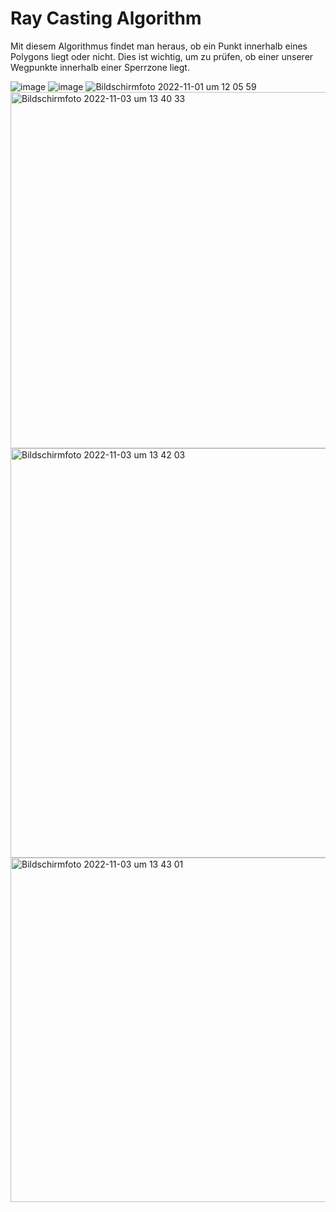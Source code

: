 # Ray Casting Algorithm
Mit diesem Algorithmus findet man heraus, ob ein Punkt innerhalb eines Polygons liegt oder nicht. Dies ist wichtig, um zu prüfen, ob einer unserer Wegpunkte innerhalb  einer Sperrzone liegt.

![image](https://user-images.githubusercontent.com/46423967/199115200-7014a84d-fad0-4814-baf5-2c0d9e7c09ee.png)
![image](https://user-images.githubusercontent.com/46423967/199115253-47f9505d-315e-4fa5-a170-dc998435e0b3.png)
![Bildschirm­foto 2022-11-01 um 12 05 59](https://user-images.githubusercontent.com/46423967/199219720-ab40deaf-cf29-4109-a427-c0c3042e3e96.png)
<img width="570" alt="Bildschirm­foto 2022-11-03 um 13 40 33" src="https://user-images.githubusercontent.com/46423967/199722787-2b521cbd-aa95-448a-ab4e-cbb695e4ddce.png">
<img width="655" alt="Bildschirm­foto 2022-11-03 um 13 42 03" src="https://user-images.githubusercontent.com/46423967/199723235-c908c567-f3b9-4a34-b9a0-accce98cf0a8.png">
<img width="551" alt="Bildschirm­foto 2022-11-03 um 13 43 01" src="https://user-images.githubusercontent.com/46423967/199723256-b8277f92-d767-40b0-9f33-a718c6e36fb4.png">
